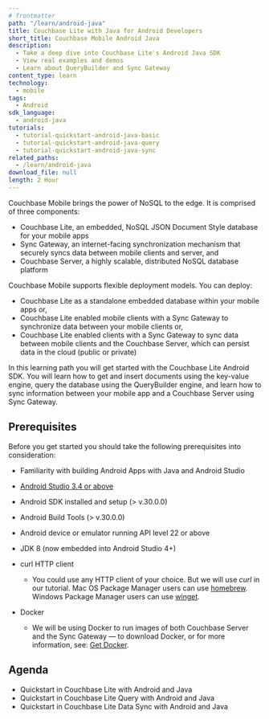 ```yaml
---
# frontmatter
path: "/learn/android-java"
title: Couchbase Lite with Java for Android Developers
short_title: Couchbase Mobile Android Java
description: 
  - Take a deep dive into Couchbase Lite's Android Java SDK
  - View real examples and demos
  - Learn about QueryBuilder and Sync Gateway
content_type: learn
technology: 
  - mobile
tags:
  - Android
sdk_language:
  - android-java
tutorials:
  - tutorial-quickstart-android-java-basic
  - tutorial-quickstart-android-java-query 
  - tutorial-quickstart-android-java-sync 
related_paths: 
  - /learn/android-java
download_file: null
length: 2 Hour
---
```


Couchbase Mobile brings the power of NoSQL to the edge. It is comprised of three components:

- Couchbase Lite, an embedded, NoSQL JSON Document Style database for your mobile apps
- Sync Gateway, an internet-facing synchronization mechanism that securely syncs data between mobile clients and server, and
- Couchbase Server, a highly scalable, distributed NoSQL database platform

Couchbase Mobile supports flexible deployment models. You can deploy:
- Couchbase Lite as a standalone embedded database within your mobile apps or,
- Couchbase Lite enabled mobile clients with a Sync Gateway to synchronize data between your mobile clients or,
- Couchbase Lite enabled clients with a Sync Gateway to sync data between mobile clients and the Couchbase Server, which can persist data in the cloud (public or private)

In this learning path you will get started with the Couchbase Lite Android SDK. You will learn how to get and insert documents using the key-value engine, query the database using the QueryBuilder engine, and learn how to sync information between your mobile app and a Couchbase Server using Sync Gateway. 

## Prerequisites

Before you get started you should take the following prerequisites into consideration:

- Familiarity with building Android Apps with Java and Android Studio 
- [Android Studio 3.4 or above](https://developer.android.com/studio)
- Android SDK installed and setup (> v.30.0.0)
- Android Build Tools (> v.30.0.0)
- Android device or emulator running API level 22 or above
- JDK 8 (now embedded into Android Studio 4+)

- curl HTTP client 
  * You could use any HTTP client of your choice. But we will use *curl* in our tutorial. Mac OS Package Manager users can use <a target="_blank" rel="noopener noreferrer" href="https://brew.sh/">homebrew</a>. Windows Package Manager users can use <a target="_blank" rel="noopener noreferrer" href="https://docs.microsoft.com/en-us/windows/package-manager/winget/">winget</a>. 

- Docker
  * We will be using Docker to run images of both Couchbase Server and the Sync Gateway — to download Docker, or for more information, see: <a target="_blank" rel="noopener noreferrer" href="https://docs.docker.com/get-docker/">Get Docker</a>.

## Agenda

- Quickstart in Couchbase Lite with Android and Java
- Quickstart in Couchbase Lite Query with Android and Java
- Quickstart in Couchbase Lite Data Sync with Android and Java 
